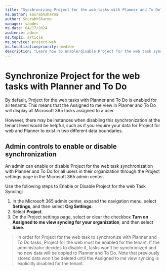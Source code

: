 ```yaml
---
title: "Synchronizing Project for the web tasks with Planner and To Do"
ms.author: sourabhsharma
author: SourabhSharma
manager: sandes
ms.date: 04/17/2024
audience: admin
ms.topic: article
ms.service: project-web
ms.localizationpriority: medium
description: "Learn how to enable/disable Project for the web task syncing with Planner and To Do."
---
```


# Synchronize Project for the web tasks with Planner and To Do 

By default, Project for the web tasks with Planner and To Do is enabled for all tenants. This means that the Assigned to me view in Planner and To Do will display all Microsoft 365 tasks assigned to a user. 

However, there may be instances when disabling this synchronization at the tenant level would be helpful, such as if you require your data for Project for web and Planner to exist in two different data boundaries. 

## Admin controls to enable or disable synchronization

An admin can enable or disable Project for the web task synchronization with Planner and To Do for all users in their organization through the Project settings page in the Microsoft 365 admin center. 

Use the following steps to Enable or Disable Project for the web Task Syncing: 

1. In the Microsoft 365 admin center, expand the navigation menu, select **Settings**, and then select **Org Settings**. 
2. Select **Project**. 
3. On the Project settings page, select or clear the checkbox **Turn on Assigned to me view syncing for your organization**, and then select **Save**. 

> In order for Project for the web task to synchronize with Planner and To Do tasks, Project for the web must be enabled for the tenant. If the administrator decides to disable it, tasks won't be synchronized and no new data will be copied to Planner and To Do. Note that previously stored data won't be deleted until the Assigned to me view syncing is explicitly disabled for the tenant. 
